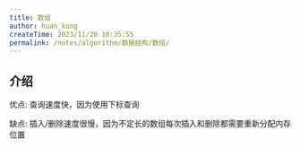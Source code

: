 ```yaml
---
title: 数组
author: huan_kong
createTime: 2023/11/20 10:35:55
permalink: /notes/algorithm/数据结构/数组/
---
```


## 介绍

优点: 查询速度快，因为使用下标查询

缺点: 插入/删除速度很慢，因为不定长的数组每次插入和删除都需要重新分配内存位置
